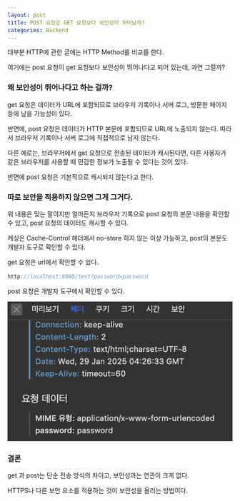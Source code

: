 ```yaml
---
layout: post
title: POST 요청은 GET 요청보다 보안성이 뛰어날까?
categories: Backend
---
```


대부분 HTTP에 관한 글에는 HTTP Method를 비교를 한다. 

여기에는 post 요청이 get 요청보다 보안성이 뛰어나다고 되어 있는데, 과연 그럴까?

### 왜 보안성이 뛰어나다고 하는 걸까?

get 요청은 데이터가 URL에 포함되므로 브라우저 기록이나 서버 로그, 방문한 페이지 등에 남을 가능성이 있다. 

반면에, post 요청은 데이터가 HTTP 본문에 포함되므로 URL에 노출되지 않는다. 따라서 브라우저 기록이나 서버 로그에 직접적으로 남지 않는다. 

다른 예로는, 브라우저에서 get 요청으로 전송된 데이터가 캐시된다면, 다른 사용자가 같은 브라우저를 사용할 때 민감한 정보가 노출될 수 있다는 것이 있다. 

반면에 post 요청은 기본적으로 캐시되지 않는다고 한다. 

### 따로 보안을 적용하지 않으면 그게 그거다.

위 내용은 맞는 말이지만 얼마든지 브라우저 기록으로 post 요청의 본문 내용을 확인할 수 있고, post 요청의 데이터도 캐시할 수 있다.

캐싱은 Cache-Control 헤더에서 no-store 하지 않는 이상 가능하고, post의 본문도 개발자 도구로 확인할 수 있다.

get 요청은 url에서 확인할 수 있다. 

```java
http://localhost:8080/test?password=password
```

post 요청은 개발자 도구에서 확인할 수 있다. 

![image.png](/public/img/250203/1.png)

### 결론

get 과 post는 단순 전송 방식의 차이고, 보안성과는 연관이 크게 없다. 

HTTPS나 다른 보안 요소를 적용하는 것이 보안성을 올리는 방법이다.
